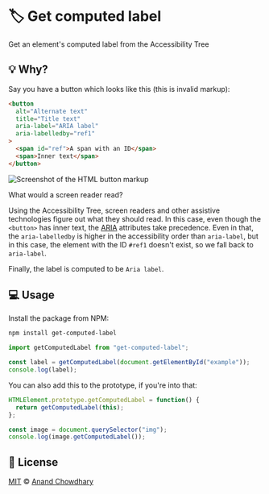 # 🏷️ Get computed label

Get an element's computed label from the Accessibility Tree

## 💡 Why?

Say you have a button which looks like this (this is invalid markup):

```html
<button
  alt="Alternate text"
  title="Title text"
  aria-label="ARIA label"
  aria-labelledby="ref1"
>
  <span id="ref">A span with an ID</span>
  <span>Inner text</span>
</button>
```

![Screenshot of the HTML button markup](https://user-images.githubusercontent.com/2841780/64767150-d47e3e80-d564-11e9-8563-c692779a4dcd.png)

What would a screen reader read?

Using the Accessibility Tree, screen readers and other assistive technologies figure out what they should read. In this case, even though the `<button>` has inner text, the [ARIA](https://developer.mozilla.org/en-US/docs/Web/Accessibility/ARIA) attributes take precedence. Even in that, the `aria-labelledby` is higher in the accessibility order than `aria-label`, but in this case, the element with the ID `#ref1` doesn't exist, so we fall back to `aria-label`.

Finally, the label is computed to be `Aria label`.

## 💻 Usage

Install the package from NPM:

```bash
npm install get-computed-label
```

```js
import getComputedLabel from "get-computed-label";

const label = getComputedLabel(document.getElementById("example"));
console.log(label);
```

You can also add this to the prototype, if you're into that:

```js
HTMLElement.prototype.getComputedLabel = function() {
  return getComputedLabel(this);
};

const image = document.querySelector("img");
console.log(image.getComputedLabel());
```

## 📝 License

[MIT](https://github.com/AnandChowdhary/get-computed-label/blob/master/LICENSE) © [Anand Chowdhary](https://anandchowdhary.com)
